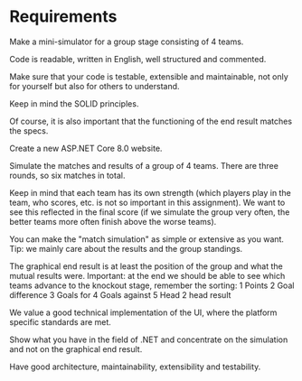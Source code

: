 # Requirements

Make a mini-simulator for a group stage consisting of 4 teams.

Code is readable, written in English, well structured and commented.

Make sure that your code is testable, extensible and maintainable, not only for yourself but also for others to understand.

Keep in mind the SOLID principles.

Of course, it is also important that the functioning of the end result matches the specs.

Create a new ASP.NET Core 8.0 website.

Simulate the matches and results of a group of 4 teams. There are three rounds, so six matches in total.

Keep in mind that each team has its own strength (which players play in the team, who scores, etc. is not so important in this assignment). We want to see this reflected in the final score (if we simulate the group very often, the better teams more often finish above the worse teams).

You can make the "match simulation" as simple or extensive as you want. Tip: we mainly care about the results and the group standings.

The graphical end result is at least the position of the group and what the mutual results were. Important: at the end we should be able to see which teams advance to the knockout stage, remember the sorting:
1 Points
2 Goal difference
3 Goals for
4 Goals against
5 Head 2 head result

We value a good technical implementation of the UI, where the platform specific standards are met.

Show what you have in the field of .NET and concentrate on the simulation and not on the graphical end result.

Have good architecture, maintainability, extensibility and testability.
